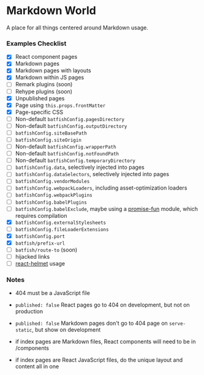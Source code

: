 # Markdown World

A place for all things centered around Markdown usage.

### Examples Checklist
- [x] React component pages
- [x] Markdown pages
- [x] Markdown pages with layouts
- [x] Markdown within JS pages
- [ ] Remark plugins (soon)
- [ ] Rehype plugins (soon)
- [x] Unpublished pages
- [x] Page using `this.props.frontMatter`
- [x] Page-specific CSS
- [ ] Non-default `batfishConfig.pagesDirectory`
- [ ] Non-default `batfishConfig.outputDirectory`
- [ ] `batfishConfig.siteBasePath`
- [ ] `batfishConfig.siteOrigin`
- [ ] Non-default `batfishConfig.wrapperPath`
- [ ] Non-default `batfishConfig.notFoundPath`
- [ ] Non-default `batfishConfig.temporaryDirectory`
- [ ] `batfishConfig.data`, selectively injected into pages
- [ ] `batfishConfig.dataSelectors`, selectively injected into pages
- [ ] `batfishConfig.vendorModules`
- [ ] `batfishConfig.webpackLoaders`, including asset-optimization loaders
- [ ] `batfishConfig.webpackPlugins`
- [ ] `batfishConfig.babelPlugins`
- [ ] `batfishConfig.babelExclude`, maybe using a [promise-fun](https://github.com/sindresorhus/promise-fun) module, which requires compilation
- [x] `batfishConfig.externalStylesheets`
- [ ] `batfishConfig.fileLoaderExtensions`
- [x] `batfishConfig.port`
- [x] `batfish/prefix-url`
- [ ] `batfish/route-to` (soon)
- [ ] hijacked links
- [ ] [react-helmet](https://github.com/nfl/react-helmet) usage

### Notes
- 404 must be a JavaScript file
- `published: false` React pages go to 404 on development, but not on production
- `published: false` Markdown pages don't go to 404 page on `serve-static`, but show on development

- if index pages are Markdown files, React components will need to be in /components
- if index pages are React JavaScript files, do the unique layout and content all in one
